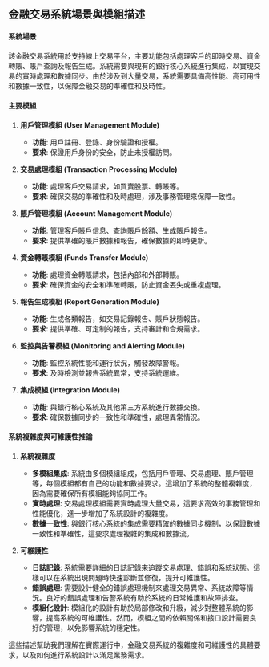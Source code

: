 ## 金融交易系統場景與模組描述

#### 系統場景
該金融交易系統用於支持線上交易平台，主要功能包括處理客戶的即時交易、資金轉賬、賬戶查詢及報告生成。系統需要與現有的銀行核心系統進行集成，以實現交易的實時處理和數據同步。由於涉及到大量交易，系統需要具備高性能、高可用性和數據一致性，以保障金融交易的準確性和及時性。

#### 主要模組

1. **用戶管理模組 (User Management Module)**
   - **功能**: 用戶註冊、登錄、身份驗證和授權。
   - **要求**: 保證用戶身份的安全，防止未授權訪問。

2. **交易處理模組 (Transaction Processing Module)**
   - **功能**: 處理客戶交易請求，如買賣股票、轉賬等。
   - **要求**: 確保交易的準確性和及時處理，涉及事務管理來保障一致性。

3. **賬戶管理模組 (Account Management Module)**
   - **功能**: 管理客戶賬戶信息、查詢賬戶餘額、生成賬戶報告。
   - **要求**: 提供準確的賬戶數據和報告，確保數據的即時更新。

4. **資金轉賬模組 (Funds Transfer Module)**
   - **功能**: 處理資金轉賬請求，包括內部和外部轉賬。
   - **要求**: 確保資金的安全和準確轉賬，防止資金丟失或重複處理。

5. **報告生成模組 (Report Generation Module)**
   - **功能**: 生成各類報告，如交易記錄報告、賬戶狀態報告。
   - **要求**: 提供準確、可定制的報告，支持審計和合規需求。

6. **監控與告警模組 (Monitoring and Alerting Module)**
   - **功能**: 監控系統性能和運行狀況，觸發故障警報。
   - **要求**: 及時檢測並報告系統異常，支持系統運維。

7. **集成模組 (Integration Module)**
   - **功能**: 與銀行核心系統及其他第三方系統進行數據交換。
   - **要求**: 確保數據同步的一致性和準確性，處理異常情況。

#### 系統複雜度與可維護性推論

1. **系統複雜度**
   - **多模組集成**: 系統由多個模組組成，包括用戶管理、交易處理、賬戶管理等，每個模組都有自己的功能和數據要求。這增加了系統的整體複雜度，因為需要確保所有模組能夠協同工作。
   - **實時處理**: 交易處理模組需要實時處理大量交易，這要求高效的事務管理和性能優化，進一步增加了系統設計的複雜度。
   - **數據一致性**: 與銀行核心系統的集成需要精確的數據同步機制，以保證數據一致性和準確性，這要求處理複雜的集成和數據流。

2. **可維護性**
   - **日誌記錄**: 系統需要詳細的日誌記錄來追蹤交易處理、錯誤和系統狀態。這樣可以在系統出現問題時快速診斷並修復，提升可維護性。
   - **錯誤處理**: 需要設計健全的錯誤處理機制來處理交易異常、系統故障等情況。良好的錯誤處理和告警系統有助於系統的日常維護和故障排查。
   - **模組化設計**: 模組化的設計有助於局部修改和升級，減少對整體系統的影響，提高系統的可維護性。然而，模組之間的依賴關係和接口設計需要良好的管理，以免影響系統的穩定性。

這些描述幫助我們理解在實際運行中，金融交易系統的複雜度和可維護性的具體要求，以及如何進行系統設計以滿足業務需求。